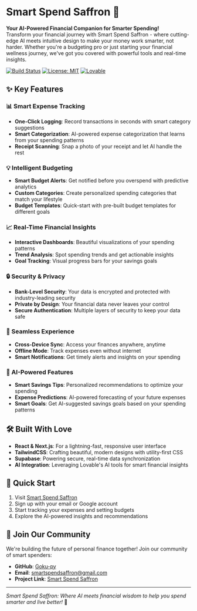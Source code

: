 # Smart Spend Saffron 💸

**Your AI-Powered Financial Companion for Smarter Spending!**  
Transform your financial journey with Smart Spend Saffron - where cutting-edge AI meets intuitive design to make your money work smarter, not harder. Whether you're a budgeting pro or just starting your financial wellness journey, we've got you covered with powerful tools and real-time insights.

[![Build Status](https://img.shields.io/badge/build-passing-brightgreen)](https://github.com/Goku-py/smart-spend-saffron)
[![License: MIT](https://img.shields.io/badge/License-MIT-yellow.svg)](https://opensource.org/licenses/MIT)
[![Lovable](https://img.shields.io/badge/Built%20with-Lovable-blue)](https://lovable.dev)

## ✨ Key Features

### 📊 Smart Expense Tracking
- **One-Click Logging**: Record transactions in seconds with smart category suggestions
- **Smart Categorization**: AI-powered expense categorization that learns from your spending patterns
- **Receipt Scanning**: Snap a photo of your receipt and let AI handle the rest

### 💡 Intelligent Budgeting
- **Smart Budget Alerts**: Get notified before you overspend with predictive analytics
- **Custom Categories**: Create personalized spending categories that match your lifestyle
- **Budget Templates**: Quick-start with pre-built budget templates for different goals

### 📈 Real-Time Financial Insights
- **Interactive Dashboards**: Beautiful visualizations of your spending patterns
- **Trend Analysis**: Spot spending trends and get actionable insights
- **Goal Tracking**: Visual progress bars for your savings goals

### 🔒 Security & Privacy
- **Bank-Level Security**: Your data is encrypted and protected with industry-leading security
- **Private by Design**: Your financial data never leaves your control
- **Secure Authentication**: Multiple layers of security to keep your data safe

### 📱 Seamless Experience
- **Cross-Device Sync**: Access your finances anywhere, anytime
- **Offline Mode**: Track expenses even without internet
- **Smart Notifications**: Get timely alerts and insights on your spending

### 🤖 AI-Powered Features
- **Smart Savings Tips**: Personalized recommendations to optimize your spending
- **Expense Predictions**: AI-powered forecasting of your future expenses
- **Smart Goals**: Get AI-suggested savings goals based on your spending patterns

## 🛠️ Built With Love

- **React & Next.js**: For a lightning-fast, responsive user interface
- **TailwindCSS**: Crafting beautiful, modern designs with utility-first CSS
- **Supabase**: Powering secure, real-time data synchronization
- **AI Integration**: Leveraging Lovable's AI tools for smart financial insights

## 🚀 Quick Start

1. Visit [Smart Spend Saffron](https://preview--smart-spend-saffron.lovable.app)
2. Sign up with your email or Google account
3. Start tracking your expenses and setting budgets
4. Explore the AI-powered insights and recommendations

## 🤝 Join Our Community

We're building the future of personal finance together! Join our community of smart spenders:
- **GitHub**: [Goku-py](https://github.com/Goku-py)
- **Email**: smartspendsaffron@gmail.com
- **Project Link**: [Smart Spend Saffron](https://preview--smart-spend-saffron.lovable.app)

---

*Smart Spend Saffron: Where AI meets financial wisdom to help you spend smarter and live better!* 💫
